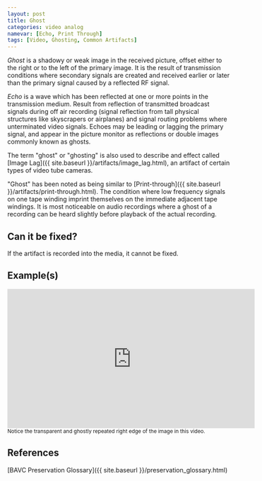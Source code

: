 ```yaml
---
layout: post
title: Ghost
categories: video analog
namevar: [Echo, Print Through]
tags: [Video, Ghosting, Common Artifacts]
---
```


_Ghost_ is a shadowy or weak image in the received picture, offset either to the right or to the left of the primary image. It is the result of transmission conditions where secondary signals are created and received earlier or later than the primary signal caused by a reflected RF signal.

_Echo_ is a wave which has been reflected at one or more points in the transmission medium. Result from reflection of transmitted broadcast signals during off air recording (signal reflection from tall physical structures like skyscrapers or airplanes) and signal routing problems where unterminated video signals. Echoes may be leading or lagging the primary signal, and appear in the picture monitor as reflections or double images commonly known as ghosts.

The term "ghost" or "ghosting" is also used to describe and effect called [Image Lag]({{ site.baseurl }}/artifacts/image_lag.html), an artifact of certain types of video tube cameras.

"Ghost" has been noted as being similar to [Print-through]({{ site.baseurl }}/artifacts/print-through.html). The condition where low frequency signals on one tape winding imprint themselves on the immediate adjacent tape windings. It is most noticeable on audio recordings where a ghost of a recording can be heard slightly before playback of the actual recording.

## Can it be fixed?

If the artifact is recorded into the media, it cannot be fixed.

## Example(s)

<iframe src="https://archive.org/embed/AVAAAnalogTransmissionGhost" width="560" height="315" frameborder="0" webkitallowfullscreen="true" mozallowfullscreen="true" allowfullscreen></iframe>
<sub>Notice the transparent and ghostly repeated right edge of the image in this video.</sub>

## References
[BAVC Preservation Glossary]({{ site.baseurl }}/preservation_glossary.html)
